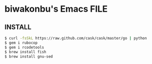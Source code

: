 # biwakonbu's Emacs FILE

## INSTALL
```bash
$ curl -fsSkL https://raw.github.com/cask/cask/master/go | python
$ gem i rubocop
$ gem i rcodetools
$ brew install fish
$ brew install gnu-sed
```


